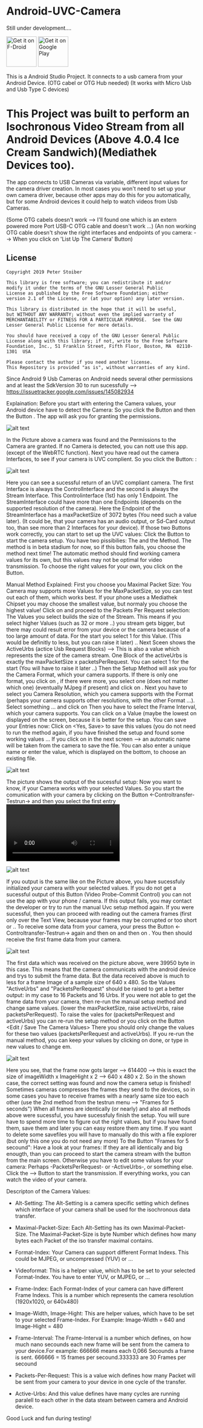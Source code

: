 # Android-UVC-Camera

Still under development....

[<img src="https://fdroid.gitlab.io/artwork/badge/get-it-on.png"
     alt="Get it on F-Droid"
     height="80">](https://f-droid.org/packages/humer.uvc_camera/)
[<img src="https://play.google.com/intl/en_us/badges/images/generic/en-play-badge.png"
     alt="Get it on Google Play"
     height="80">](https://play.google.com/store/apps/details?id=humer.uvc_camera)

This is a Android Studio Project. It connects to a usb camera from your Android Device. (OTG cabel or OTG Hub needed) (It works with Micro Usb and Usb Type C devices)

# This Project was built to perform an Isochronous Video Stream from all Android Devices (Above 4.0.4 Ice Cream Sandwich)(Mediathek Devices too).

The app connects to USB Cameras via variable, different input values for the camera driver creation.
In most cases you won't need to set up your own camera driver, because other apps may do this for you automatically, but for some Android devices it could help to watch videos from Usb Cameras.

(Some OTG cabels doesn't work -->  I'll found one which is an extern powered more Port USB-C OTG cable and doesn't work ...)
(An non working OTG cable doesn't show the right interfaces and endpoints of you camera: --> When you click on 'List Up The Camera' Button)


License
-------

    Copyright 2019 Peter Stoiber

    This library is free software; you can redistribute it and/or
    modify it under the terms of the GNU Lesser General Public
    License as published by the Free Software Foundation; either
    version 2.1 of the License, or (at your option) any later version.

    This library is distributed in the hope that it will be useful,
    but WITHOUT ANY WARRANTY; without even the implied warranty of
    MERCHANTABILITY or FITNESS FOR A PARTICULAR PURPOSE.  See the GNU
    Lesser General Public License for more details.

    You should have received a copy of the GNU Lesser General Public
    License along with this library; if not, write to the Free Software
    Foundation, Inc., 51 Franklin Street, Fifth Floor, Boston, MA  02110-1301  USA

    Please contact the author if you need another license.
    This Repository is provided "as is", without warranties of any kind.



Since Android 9 Usb Cameras on Android needs several other permissions and at least the SdkVersion 30 to run sucessfully
--> https://issuetracker.google.com/issues/145082934



Explaination:
Before you start with entering the Camera values, your Android device have to detect the Camera:
So you click the Button <Set Up The Usb Device> and then the Button <Find the Camera>. The app will ask you for granting the permissions.

![alt text](https://github.com/Peter-St/Android-UVC-Camera/blob/master/app/src/main/res/drawable/findcam.png?raw=true)


In the Picture above a camera was found and the Permissions to the Camera are granted.
If no Camera is detected, you can nott use this app. (except of the WebRTC function).
Next you have read out the camera Interfaces, to see if your camera is UVC complient.
So you click the Button: <List Up The Camera>:

![alt text](https://github.com/Peter-St/Android-UVC-Camera/blob/master/app/src/main/res/drawable/listdev.png?raw=true)

Here you can see a sucessful return of an UVC compliant camera. The first Interface is always the ControlInterface and the second is always the Stream Interface.
This Controlinterface (1st) has only 1 Endpoint.
The StreamInterface could have more than one Endpoints (depends on the supported resolution of the camera).
Here the Endpoint of the StreamInterface has a maxPacketSize of 3072 bytes (You need such a value later).
(It could be, that your camera has an audio output, or Sd-Card output too, than see more than 2 Interfaces for your device).
If those two Buttons work correctly, you can start to set up the UVC values:
Click the Button <Set Up With UVC Settings> to start the camera setup.
You have two pissibilies: The <manual> and the <automatic> Method. The <automatic> method is in beta stadium for now, so if this button fails, you choose the <manual> method next time!
The automatic method should find working camera values for its own, but this values may not be optimal for video transmission. To choose the right values for your own, you click on the <Manual> Button.

Manual Method Explained:
First you choose you Maximal Packet Size:
You Camera may supports more Values for the MaxPacketSize, so you can test out each of them, which works best. If your phone uses a Mediathek Chipset you may choose the smallest value, but normaly you choose the highest value!
Click on <Done> and proceed to the Packets Per Request selection:
The Values you select builds the size of the Stream. This means if you select higher Values (such as 32 or more ..) you stream gets bigger, but there may could result error from your device or the camera because of a too large amount of data.
For the start you select 1 for this Value. (This would be definitly to less, but you can raise it later) ..
Next Sceen shows the ActiveUrbs (actice Usb Request Blocks) --> This is also a value which represents the size of the camera stream. One Block of the activeUrbs is exactly the maxPacketSize x packetsPerRequest. You can select 1 for the start (You will have to raise it later ..)
Then the Setup Method will ask you for the Camera Format, which your camera supports. If there is only one format, you click on <Done>, if there were more, you select one (does not matter which one) (eventually MJpeg if present) and click on <Done>.
Next you have to select you Camera Resolution, which you camera supports with the Format (perhaps your camera supports other resolutions, with the other Format ...). Select something ... and click on <Done>
Then you have to select the Frame Interval, which your camera supports. You can click on a Value (maybe the lowest on displayed on the screen, because it is better for the setup.
You can save your Entries now:
Click on <Yes, Save> to save this values (you do not need to run the method again, if you have finished the setup and found some working values ...
If you click on <ok> in the next screen --> an automatic name will be taken from the camera to save the file. You can also enter a unique name or enter the value, which is displayed on the bottom, to choose an existing file.

![alt text](https://github.com/Peter-St/Android-UVC-Camera/blob/master/app/src/main/res/drawable/setup_complete.png?raw=true)

The picture shows the output of the sucessful setup:
Now you want to know, if your Camera works with your selected Values. So you start the comunication with your camera by clicking on the Button <-Controltransfer-Testrun-> and then you select the first entry <Video Probe-Commit Controls>.
The app then starts to initialize the camera with your selected values!

![alt text](https://github.com/Peter-St/Android-UVC-Camera/blob/master/app/src/main/res/drawable/controltransfer.png?raw=true)

If you output is the same like on the Picture above, you have sucessfuly initialized your camera with your selected values.
If you do not get a sucessful output of this Button (Video Probe-Commit Control) you can not use the app with your phone / camera.
If this output fails, you may contact the developer or try to run the manual Uvc setup method again.
If you were sucessful, then you can proceed with reading out the camera frames (first only over the Text View, because your frames may be corrupted or too short or ..
To receive some data from your camera, your press the Button <-Controltransfer-Testrun-> again and then on <Testrun> and then on <One Frame>.
You then should receive the first frame data from your camera.

![alt text](https://github.com/Peter-St/Android-UVC-Camera/blob/master/app/src/main/res/drawable/one_frame.png?raw=true)

The first data which was received on the picture above, were 39950 byte in this case.
This means that the camera communicats with the android device and trys to submit the frame data. But the data received above is much to less for a frame Image of a sample size of 640 x 480. So tbe Values "ActiveUrbs" and "PacketsPerRequest" should be raised to get a better output: in my case to 16 Packets and 16 Urbs.
If you were not able to get the frame data from your camera, then re-run the manual setup method and change same values. (lower the maxPacketSize, raise activeUrbs, raise packetsPerRequest).
To raise the vales for (packetsPerRequest and activeUrbs) you can re-run the <manual> setup method or you click on the Button <Edit / Save The Camera Values>
There you should only change the values for these two values (packetsPerRequest and activeUrbs).
If you re-run the manual method, you can keep your values by clicking on done, or type in new values to change em.

![alt text](https://github.com/Peter-St/Android-UVC-Camera/blob/master/app/src/main/res/drawable/one_frame_2.png?raw=true)

Here you see, that the frame now gots larger --> 614400 --> this is exact the size of imageWidth x ImageHight x 2 --> 640 x 480 x 2.
So in the shown case, the correct setting was found and now the camera setup is finished!
Sometimes cameras compresses the frames they send to the devices, so in some cases you have to receive frames with a nearly same size too each other (use the 2nd method from the testrun menu --> "Frames for 5 seconds")
When all frames are identically (or nearly) and also all methods above were sucessful, you have sucessfuly finish the setup.
You will sure have to spend more time to figure out the right values, but if you have found them, save them and later you can easy restore them any time.
If you want to delete some savefiles you will have to manually do this with a file explorer (but only this one you do not need any more)
To the Button "Frames for 5 secound":
Have a look at your frames: If they are all identically and big enougth, than you can proceed to start the camera stream with the <Start the camera stream> button from the main screen.
Otherwise you have to edit some values for your camera: Perhaps -PacketsPerRequest- or -ActiveUrbs-, or something else.
Click the <Transmission Start> --> <Start the Camera> Button to start the transmission.
If everything works, you can watch the video of your camera.

Descripton of the Camera Values:

- Alt-Setting:    The Alt-Setting is a camera specific setting which defines which interface of your camera shall be used for the isochronous data transfer.
- Maximal-Packet-Size:    Each Alt-Setting has its own Maximal-Packet-Size. The Maximal-Packet-Size is byte Number which defines how many bytes each Packet of the iso transfer maximal contains.

- Format-Index:     Your Camera can support different Format Indexs. This could be MJPEG, or uncompressed (YUV) or ...
- Videoformat:    This is a helper value, which has to be set to your selected Format-Index. You have to enter YUV, or MJPEG, or ...

- Frame-Index:    Each Format-Index of your camera can have different Frame Indexs. This is a number which represents the camera resolution (1920x1020, or 640x480)

- Image-Width, Image-Hight:  This are helper values, which have to be set to your selected Frame-Index. For Example: Image-Width = 640 and Image-Hight = 480

- Frame-Interval:    The Frame-Interval is a number which defines, on how much nano secounds each new frame will be sent from the camera to your device.For example: 666666 means each 0,066 Secounds a frame is sent. 666666 = 15 frames per secound.333333 are 30 Frames per secound

- Packets-Per-Request:   This is a value wich defines how many Packet will be sent from your camera to your device in one cycle of the transfer.

- Active-Urbs:    And this value defines have many cycles are running paralell to each other in the data steam between camera and Android device.



Good Luck and fun during testing!
